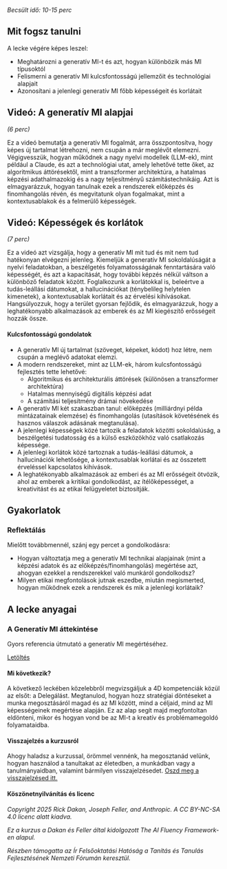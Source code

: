 *Becsült idő: 10-15 perc*

## Mit fogsz tanulni

A lecke végére képes leszel:

*   Meghatározni a generatív MI-t és azt, hogyan különbözik más MI típusoktól
*   Felismerni a generatív MI kulcsfontosságú jellemzőit és technológiai alapjait
*   Azonosítani a jelenlegi generatív MI főbb képességeit és korlátait

## Videó: A generatív MI alapjai

*(6 perc)*

Ez a videó bemutatja a generatív MI fogalmát, arra összpontosítva, hogy képes új tartalmat létrehozni, nem csupán a már meglévőt elemezni. Végigvesszük, hogyan működnek a nagy nyelvi modellek (LLM-ek), mint például a Claude, és azt a technológiai utat, amely lehetővé tette őket, az algoritmikus áttörésektől, mint a transzformer architektúra, a hatalmas képzési adathalmazokig és a nagy teljesítményű számítástechnikáig. Azt is elmagyarázzuk, hogyan tanulnak ezek a rendszerek előképzés és finomhangolás révén, és megvitatunk olyan fogalmakat, mint a kontextusablakok és a felmerülő képességek.

## Videó: Képességek és korlátok

*(7 perc)*

Ez a videó azt vizsgálja, hogy a generatív MI mit tud és mit nem tud hatékonyan elvégezni jelenleg. Kiemeljük a generatív MI sokoldalúságát a nyelvi feladatokban, a beszélgetés folyamatosságának fenntartására való képességét, és azt a kapacitását, hogy további képzés nélkül váltson a különböző feladatok között. Foglalkozunk a korlátokkal is, beleértve a tudás-leállási dátumokat, a hallucinációkat (ténybelileg helytelen kimenetek), a kontextusablak korlátait és az érvelési kihívásokat. Hangsúlyozzuk, hogy a terület gyorsan fejlődik, és elmagyarázzuk, hogy a leghatékonyabb alkalmazások az emberek és az MI kiegészítő erősségeit hozzák össze.

#### Kulcsfontosságú gondolatok

*   A generatív MI új tartalmat (szöveget, képeket, kódot) hoz létre, nem csupán a meglévő adatokat elemzi.
*   A modern rendszereket, mint az LLM-ek, három kulcsfontosságú fejlesztés tette lehetővé:
    *   Algoritmikus és architekturális áttörések (különösen a transzformer architektúra)
    *   Hatalmas mennyiségű digitális képzési adat
    *   A számítási teljesítmény drámai növekedése
*   A generatív MI két szakaszban tanul: előképzés (milliárdnyi példa mintázatainak elemzése) és finomhangolás (utasítások követésének és hasznos válaszok adásának megtanulása).
*   A jelenlegi képességek közé tartozik a feladatok közötti sokoldalúság, a beszélgetési tudatosság és a külső eszközökhöz való csatlakozás képessége.
*   A jelenlegi korlátok közé tartoznak a tudás-leállási dátumok, a hallucinációk lehetősége, a kontextusablak korlátai és az összetett érveléssel kapcsolatos kihívások.
*   A leghatékonyabb alkalmazások az emberi és az MI erősségeit ötvözik, ahol az emberek a kritikai gondolkodást, az ítélőképességet, a kreativitást és az etikai felügyeletet biztosítják.

## Gyakorlatok

### Reflektálás

Mielőtt továbbmennél, szánj egy percet a gondolkodásra:

*   Hogyan változtatja meg a generatív MI technikai alapjainak (mint a képzési adatok és az előképzés/finomhangolás) megértése azt, ahogyan ezekkel a rendszerekkel való munkáról gondolkodsz?
*   Milyen etikai megfontolások jutnak eszedbe, miután megismerted, hogyan működnek ezek a rendszerek és mik a jelenlegi korlátaik?

## A lecke anyagai

### A Generatív MI áttekintése

Gyors referencia útmutató a generatív MI megértéséhez.

[Letöltés](../pamphlets/9b7dd41bd7919c70a506e4ec600a60d3268d1dfb.pdf)

#### **Mi következik?**

A következő leckében közelebbről megvizsgáljuk a 4D kompetenciák közül az elsőt: a Delegálást. Megtanulod, hogyan hozz stratégiai döntéseket a munka megosztásáról magad és az MI között, mind a céljaid, mind az MI képességeinek megértése alapján. Ez az alap segít majd megfontoltan eldönteni, mikor és hogyan vond be az MI-t a kreatív és problémamegoldó folyamataidba.

#### Visszajelzés a kurzusról

Ahogy haladsz a kurzussal, örömmel vennénk, ha megosztanád velünk, hogyan használod a tanultakat az életedben, a munkádban vagy a tanulmányaidban, valamint bármilyen visszajelzésedet. [Oszd meg a visszajelzésed itt.](https://forms.gle/zURqLbVgdDqGhHZk9)

#### Köszönetnyilvánítás és licenc

*Copyright 2025 Rick Dakan, Joseph Feller, and Anthropic. A CC BY-NC-SA 4.0 licenc alatt kiadva.*

*Ez a kurzus a Dakan és Feller által kidolgozott The AI Fluency Framework-en alapul.*

*Részben támogatta az Ír Felsőoktatási Hatóság a Tanítás és Tanulás Fejlesztésének Nemzeti Fórumán keresztül.*